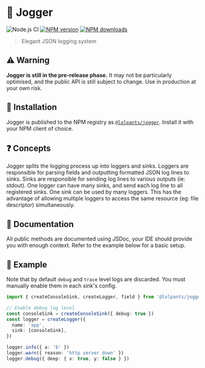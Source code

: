 # 🏃 Jogger

![Node.js CI](https://github.com/lolPants/jogger/workflows/Node.js%20CI/badge.svg?branch=master)
[![NPM version](https://img.shields.io/npm/v/@lolpants/jogger.svg?maxAge=3600)](https://www.npmjs.com/package/@lolpants/jogger)
[![NPM downloads](https://img.shields.io/npm/dt/@lolpants/jogger.svg?maxAge=3600)](https://www.npmjs.com/package/@lolpants/jogger)

> Elegant JSON logging system

## ⚠️ Warning

**Jogger is still in the pre-release phase.** It may not be particularly optimised, and the public API is still subject to change. Use in production at your own risk.

## 💾 Installation

Jogger is published to the NPM registry as [`@lolpants/jogger`](https://www.npmjs.com/package/@lolpants/jogger). Install it with your NPM client of choice.

## ❓ Concepts

Jogger splits the logging process up into loggers and sinks. Loggers are responsible for parsing fields and outputting formatted JSON log lines to sinks.
Sinks are responsible for sending log lines to various outputs (ie: stdout). One logger can have many sinks, and send each log line to all registered sinks. One sink can be used by many loggers. This has the advantage of allowing multiple loggers to access the same resource (eg: file descriptor) simultaneously.

## 📝 Documentation

All public methods are documented using JSDoc, your IDE should provide you with enough context. Refer to the example below for a basic setup.

## 🚀 Example

Note that by default `debug` and `trace` level logs are discarded. You must manually enable them in each sink's config.

```ts
import { createConsoleSink, createLogger, field } from '@lolpants/jogger'

// Enable debug log level
const consoleSink = createConsoleSink({ debug: true })
const logger = createLogger({
  name: 'app',
  sink: [consoleSink],
})

logger.info({ a: 'b' })
logger.warn({ reason: 'http server down' })
logger.debug({ deep: { x: true, y: false } })
```
